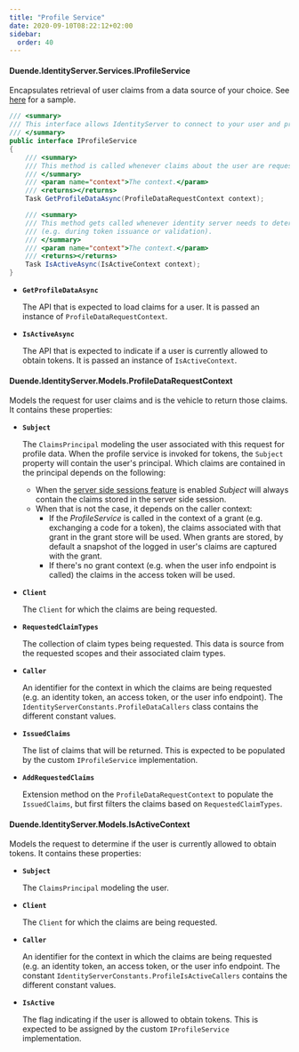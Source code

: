 ```yaml
---
title: "Profile Service"
date: 2020-09-10T08:22:12+02:00
sidebar:
  order: 40
---
```


#### Duende.IdentityServer.Services.IProfileService

Encapsulates retrieval of user claims from a data source of your choice.
See [here](/identityserver/v7/samples/ui#custom-profile-service) for a sample.

```cs
/// <summary>
/// This interface allows IdentityServer to connect to your user and profile store.
/// </summary>
public interface IProfileService
{
    /// <summary>
    /// This method is called whenever claims about the user are requested (e.g. during token creation or via the userinfo endpoint)
    /// </summary>
    /// <param name="context">The context.</param>
    /// <returns></returns>
    Task GetProfileDataAsync(ProfileDataRequestContext context);

    /// <summary>
    /// This method gets called whenever identity server needs to determine if the user is valid or active (e.g. if the user's account has been deactivated since they logged in).
    /// (e.g. during token issuance or validation).
    /// </summary>
    /// <param name="context">The context.</param>
    /// <returns></returns>
    Task IsActiveAsync(IsActiveContext context);
}
```

* **`GetProfileDataAsync`**

  The API that is expected to load claims for a user. It is passed an instance of `ProfileDataRequestContext`.

* **`IsActiveAsync`**

  The API that is expected to indicate if a user is currently allowed to obtain tokens. It is passed an instance of
  `IsActiveContext`.

#### Duende.IdentityServer.Models.ProfileDataRequestContext

Models the request for user claims and is the vehicle to return those claims. It contains these properties:

* **`Subject`**

  The `ClaimsPrincipal` modeling the user associated with this request for profile data. When the profile service is
  invoked for tokens, the `Subject` property will contain the user's principal. Which claims are contained in the
  principal depends on the following:

    - When the [server side sessions feature](../../ui/server_side_sessions) is enabled _Subject_ will always contain
      the claims stored in the server side session.
    - When that is not the case, it depends on the caller context:
        - If the _ProfileService_ is called in the context of a grant (e.g. exchanging a code for a token), the claims
          associated with that grant in the grant store will be used. When grants are stored, by default a snapshot of
          the logged in user's claims are captured with the grant.
        - If there's no grant context (e.g. when the user info endpoint is called) the claims in the access token will
          be used.

* **`Client`**

  The `Client` for which the claims are being requested.

* **`RequestedClaimTypes`**

  The collection of claim types being requested. This data is source from the requested scopes and their associated
  claim types.

* **`Caller`**

  An identifier for the context in which the claims are being requested (e.g. an identity token, an access token, or the
  user info endpoint). The `IdentityServerConstants.ProfileDataCallers` class contains the different constant values.

* **`IssuedClaims`**

  The list of claims that will be returned. This is expected to be populated by the custom `IProfileService`
  implementation.

* **`AddRequestedClaims`**

  Extension method on the `ProfileDataRequestContext` to populate the `IssuedClaims`, but first filters the claims based
  on `RequestedClaimTypes`.

#### Duende.IdentityServer.Models.IsActiveContext

Models the request to determine if the user is currently allowed to obtain tokens. It contains these properties:

* **`Subject`**

  The `ClaimsPrincipal` modeling the user.

* **`Client`**

  The `Client` for which the claims are being requested.

* **`Caller`**

  An identifier for the context in which the claims are being requested (e.g. an identity token, an access token, or the
  user info endpoint. The constant `IdentityServerConstants.ProfileIsActiveCallers` contains the different constant
  values.

* **`IsActive`**

  The flag indicating if the user is allowed to obtain tokens. This is expected to be assigned by the custom
  `IProfileService` implementation.
